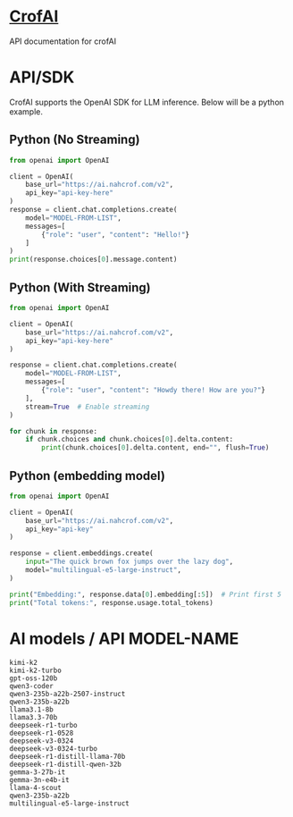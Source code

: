 # [CrofAI](https://ai.nahcrof.com/)
API documentation for crofAI
# API/SDK
CrofAI supports the OpenAI SDK for LLM inference. Below will be a python example.
## Python (No Streaming)
```python
from openai import OpenAI

client = OpenAI(
    base_url="https://ai.nahcrof.com/v2",
    api_key="api-key-here"
)
response = client.chat.completions.create(
    model="MODEL-FROM-LIST",
    messages=[
        {"role": "user", "content": "Hello!"}
    ]
)
print(response.choices[0].message.content)
```
## Python (With Streaming)
```python
from openai import OpenAI

client = OpenAI(
    base_url="https://ai.nahcrof.com/v2",
    api_key="api-key-here"
)

response = client.chat.completions.create(
    model="MODEL-FROM-LIST",
    messages=[
        {"role": "user", "content": "Howdy there! How are you?"}
    ],
    stream=True  # Enable streaming
)

for chunk in response:
    if chunk.choices and chunk.choices[0].delta.content:
        print(chunk.choices[0].delta.content, end="", flush=True)
```
## Python (embedding model)
```python
from openai import OpenAI

client = OpenAI(
    base_url="https://ai.nahcrof.com/v2",
    api_key="api-key"
)

response = client.embeddings.create(
    input="The quick brown fox jumps over the lazy dog",
    model="multilingual-e5-large-instruct",
)

print("Embedding:", response.data[0].embedding[:5])  # Print first 5
print("Total tokens:", response.usage.total_tokens)
```

# AI models / API MODEL-NAME
```
kimi-k2
kimi-k2-turbo
gpt-oss-120b
qwen3-coder
qwen3-235b-a22b-2507-instruct
qwen3-235b-a22b
llama3.1-8b
llama3.3-70b
deepseek-r1-turbo
deepseek-r1-0528
deepseek-v3-0324
deepseek-v3-0324-turbo
deepseek-r1-distill-llama-70b
deepseek-r1-distill-qwen-32b
gemma-3-27b-it
gemma-3n-e4b-it
llama-4-scout
qwen3-235b-a22b
multilingual-e5-large-instruct
```

